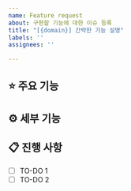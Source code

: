 ```yaml
---
name: Feature request
about: 구현할 기능에 대한 이슈 등록
title: "[{domain}] 간략한 기능 설명"
labels: ''
assignees: ''

---
```


## ⭐ 주요 기능 <!-- 구현할 기능(목표)에 대한 간략한 설명 -->

## ⚙ 세부 기능 <!-- 구현할 기능에 대한 세부적인 설명 (사용자 시나리오) -->

## 📋 진행 사항
- [ ] TO-DO 1
- [ ] TO-DO 2
